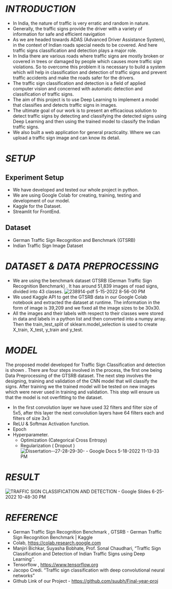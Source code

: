 # _INTRODUCTION_
- In India, the nature of traffic is very erratic and random in nature.
- Generally, the traffic signs provide the driver with a variety of information for safe and efficient navigation
- As we are headed towards ADAS (Advanced Driver Assistance System), in the context of Indian roads special needs to be covered. And here traffic signs classification and detection plays a major role.
- In India there are various roads where traffic signs are mostly broken or covered in trees or damaged by people which causes more traffic sign violations. So to overcome this problem it is necessary to build a system which will help in classification and detection of traffic signs and prevent traffic accidents and make the roads safer for the drivers.
- The traffic sign classification and detection is a field of applied computer vision and concerned with automatic detection and classification of traffic signs.
- The aim of this project is to use Deep Learning to implement a model that classifies and detects traffic signs in images.
- The ultimate goal of our work is to present an efficacious solution to detect traffic signs by detecting and classifying the detected signs using Deep Learning and then using the trained model to classify the Indian traffic signs.
- We also built a web application for general practicality. Where we can upload a traffic sign image and can know its detail.

# _SETUP_
## Experiment Setup 
- We have developed and tested our whole project in python.
- We are using Google Colab for creating, training, testing and development of our model.
- Kaggle for the Dataset.
- Streamlit for FrontEnd.
## Dataset
- German Traffic Sign Recognition and Benchmark (GTSRB)
- Indian Traffic Sign Image Dataset

# _DATASET & DATA PREPROCESSING_
- We are using the benchmark dataset GTSRB (German Traffic Sign Recognition Benchmark) . It has around 51,839 images of road signs, divided into 43 classes.
![238914-pdf 5-15-2022 8-56-00 PM](https://user-images.githubusercontent.com/47265493/175783901-8c327ace-463d-48da-a099-98f99f066a4d.png)
- We used Kaggle API to get the GTSRB data in our Google Colab notebook and extracted the dataset at runtime. The information in the form of image is 39,209 and we fixed all the image sizes to be 30x30.
- All the images and their labels with respect to their classes were stored in data and labels in a python list and then converted into a numpy array. Then the train_test_split of sklearn.model_selection is used to create X_train, X_test, y_train and y_test.

# _MODEL_
The proposed model developed for Traffic Sign Classification and detection is shown . There are four steps involved in the process, the first one being Data Preprocessing of the GTSRB dataset. The next step involves the designing, training and validation of the CNN model that will classify the signs. After training we the trained model will be tested on new images which were never used in training and validation. This step will ensure us that the model is not overfitting to the dataset.

- In the first convolution layer we have used 32 filters and filter size of  5x5, after this layer the next convolution layers have 64 filters each and filters of size 3x3
- ReLU & Softmax Activation function.
- Epoch 
- Hyperparameter.
   - Optimization (Categorical Cross Entropy)
   - Regularization ( Dropout )
![Dissertation--27-28-29-30- - Google Docs 5-18-2022 11-13-33 PM](https://user-images.githubusercontent.com/47265493/175783985-aadabad5-fe7d-447a-a3ad-a823cc5894dc.png)

# _RESULT_
![TRAFFIC SIGN CLASSIFICATION AND DETECTION - Google Slides 6-25-2022 10-48-30 PM](https://user-images.githubusercontent.com/47265493/175784048-37f0459d-3d52-4b06-bdda-810c4559c4f0.png)

# _REFERENCE_
- German Traffic Sign Recognition Benchmark , GTSRB - German Traffic Sign Recognition Benchmark | Kaggle
- Colab, https://colab.research.google.com
- Manjiri Bichkar, Suyasha Bobhate, Prof. Sonal Chaudhari, “Traffic Sign Classification and    Detection of Indian Traffic Signs using Deep Learning’’.
- Tensorflow , https://www.tensorflow.org
- Jacopo Credi. “Traffic sign classification with deep convolutional neural networks” 
- Github Link of our Project - https://github.com/suubh/Final-year-proj 

